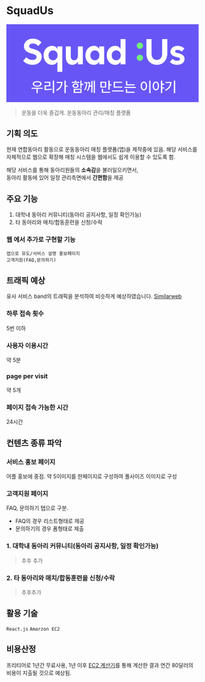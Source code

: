 # SquadUs

![앱 로고](/앱%20로고.png)

> 운동을 더욱 즐겁게. 운동동아리 관리/매칭 플랫폼

## 기획 의도

현재 연합동아리 활동으로 운동동아리 매칭 플랫폼(앱)을 제작중에 있음. 해당 서비스를 자체적으로 웹으로 확장해 매칭 시스템을 웹에서도 쉽게 이용할 수 있도록 함.

해당 서비스를 통해 동아리원들의 **소속감**을 불러일으키면서,  
동아리 활동에 있어 일정 관리측면에서 **간편함**을 제공

## 주요 기능

1. 대학내 동아리 커뮤니티(동아리 공지사항, 일정 확인가능)
2. 타 동아리와 매치/합동훈련을 신청/수락

### 웹 에서 추가로 구현할 기능

    앱으로 유도/서비스 설명 홍보페이지
    고객지원(FAQ,문의하기)

## 트래픽 예상

유사 서비스 band의 트래픽을 분석하여 비슷하게 예상하였습니다.
[Similarweb](https://www.similarweb.com/website/band.us/#overview)

### 하루 접속 횟수

5번 이하

### 사용자 이용시간

약 5분

### page per visit

약 5개

### 페이지 접속 가능한 시간

24시간

## 컨텐츠 종류 파악

### 서비스 홍보 페이지

어플 홍보에 중점. 약 5이미지를 한페이지로 구성하여 풀사이즈 이미지로 구성

### 고객지원 페이지

FAQ, 문의하기 탭으로 구분.

- FAQ의 경우 리스트형태로 제공
- 문의하기의 경우 폼형태로 제출

### 1. 대학내 동아리 커뮤니티(동아리 공지사항, 일정 확인가능)

> 추후 추가

### 2. 타 동아리와 매치/합동훈련을 신청/수락

> 추후추가

## 활용 기술

`React.js` `Amarzon EC2`

## 비용산정

프리티어로 1년간 무료사용, 1년 이후 [EC2 계산기](https://calculator.aws/#/createCalculator/ec2-enhancement)를 통해 계산한 결과 연간 80달러의 비용이 지출될 것으로 예상됨.
